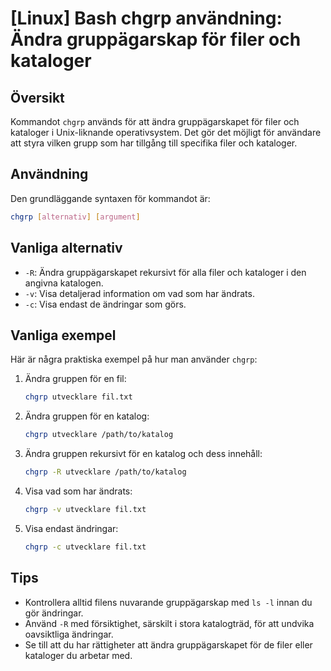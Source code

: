# [Linux] Bash chgrp användning: Ändra gruppägarskap för filer och kataloger

## Översikt
Kommandot `chgrp` används för att ändra gruppägarskapet för filer och kataloger i Unix-liknande operativsystem. Det gör det möjligt för användare att styra vilken grupp som har tillgång till specifika filer och kataloger.

## Användning
Den grundläggande syntaxen för kommandot är:

```bash
chgrp [alternativ] [argument]
```

## Vanliga alternativ
- `-R`: Ändra gruppägarskapet rekursivt för alla filer och kataloger i den angivna katalogen.
- `-v`: Visa detaljerad information om vad som har ändrats.
- `-c`: Visa endast de ändringar som görs.

## Vanliga exempel
Här är några praktiska exempel på hur man använder `chgrp`:

1. Ändra gruppen för en fil:
   ```bash
   chgrp utvecklare fil.txt
   ```

2. Ändra gruppen för en katalog:
   ```bash
   chgrp utvecklare /path/to/katalog
   ```

3. Ändra gruppen rekursivt för en katalog och dess innehåll:
   ```bash
   chgrp -R utvecklare /path/to/katalog
   ```

4. Visa vad som har ändrats:
   ```bash
   chgrp -v utvecklare fil.txt
   ```

5. Visa endast ändringar:
   ```bash
   chgrp -c utvecklare fil.txt
   ```

## Tips
- Kontrollera alltid filens nuvarande gruppägarskap med `ls -l` innan du gör ändringar.
- Använd `-R` med försiktighet, särskilt i stora katalogträd, för att undvika oavsiktliga ändringar.
- Se till att du har rättigheter att ändra gruppägarskapet för de filer eller kataloger du arbetar med.